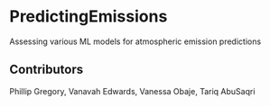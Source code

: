 # PredictingEmissions
Assessing various ML models for atmospheric emission predictions

## Contributors
Phillip Gregory, Vanavah Edwards, Vanessa Obaje, Tariq AbuSaqri
